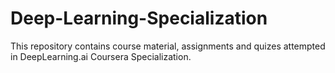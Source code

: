 # Deep-Learning-Specialization
This repository contains course material, assignments and quizes attempted in DeepLearning.ai Coursera Specialization.
